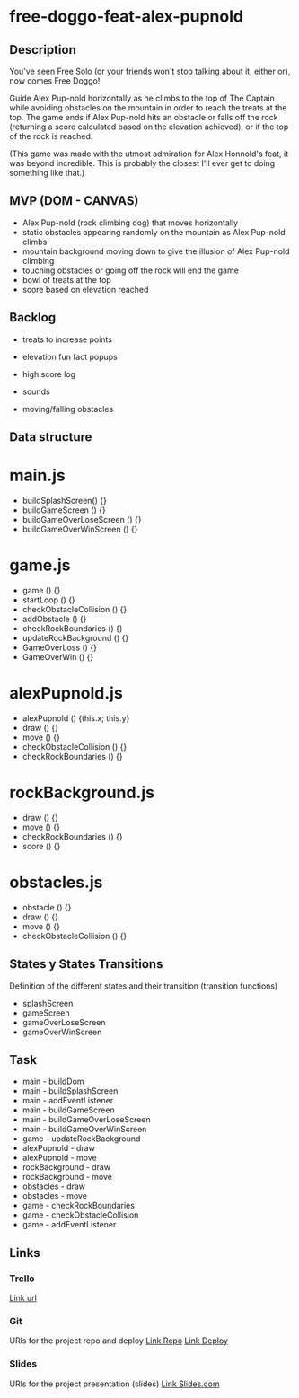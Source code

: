# free-doggo-feat-alex-pupnold

## Description

You've seen Free Solo (or your friends won't stop talking about it, either or), now comes Free Doggo!

Guide Alex Pup-nold horizontally as he climbs to the top of The Captain while avoiding obstacles on the mountain in order to reach the treats at the top. The game ends if Alex Pup-nold hits an obstacle or falls off the rock (returning a score calculated based on the elevation achieved), or if the top of the rock is reached.

(This game was made with the utmost admiration for Alex Honnold's feat, it was beyond incredible. This is probably the closest I'll ever get to doing something like that.)

## MVP (DOM - CANVAS)

- Alex Pup-nold (rock climbing dog) that moves horizontally
- static obstacles appearing randomly on the mountain as Alex Pup-nold climbs
- mountain background moving down to give the illusion of Alex Pup-nold climbing
- touching obstacles or going off the rock will end the game
- bowl of treats at the top
- score based on elevation reached

## Backlog

- treats to increase points
- elevation fun fact popups
- high score log
- sounds

- moving/falling obstacles

## Data structure

# main.js

- buildSplashScreen() {}
- buildGameScreen () {}
- buildGameOverLoseScreen () {}
- buildGameOverWinScreen () {}

# game.js

- game () {}
- startLoop () {}
- checkObstacleCollision () {}
- addObstacle () {}
- checkRockBoundaries () {}
- updateRockBackground () {}
- GameOverLoss () {}
- GameOverWin () {}

# alexPupnold.js

- alexPupnold () {this.x; this.y}
- draw () {}
- move () {}
- checkObstacleCollision () {}
- checkRockBoundaries () {}

# rockBackground.js

- draw () {}
- move () {}
- checkRockBoundaries () {}
- score () {}

# obstacles.js

- obstacle () {}
- draw () {}
- move () {}
- checkObstacleCollision () {}

## States y States Transitions

Definition of the different states and their transition (transition functions)

- splashScreen
- gameScreen
- gameOverLoseScreen
- gameOverWinScreen

## Task

- main - buildDom
- main - buildSplashScreen
- main - addEventListener
- main - buildGameScreen
- main - buildGameOverLoseScreen
- main - buildGameOverWinScreen
- game - updateRockBackground
- alexPupnold - draw
- alexPupnold - move
- rockBackground - draw
- rockBackground - move
- obstacles - draw
- obstacles - move
- game - checkRockBoundaries
- game - checkObstacleCollision
- game - addEventListener

## Links

### Trello

[Link url](https://trello.com)

### Git

URls for the project repo and deploy
[Link Repo](http://github.com)
[Link Deploy](http://github.com)

### Slides

URls for the project presentation (slides)
[Link Slides.com](http://slides.com)
